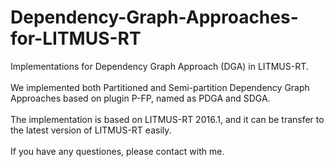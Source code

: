 # Dependency-Graph-Approaches-for-LITMUS-RT 
Implementations for Dependency Graph Approach (DGA) in LITMUS-RT. <br />
<br />
We implemented both Partitioned and Semi-partition Dependency Graph Approaches based on plugin P-FP, named as PDGA and SDGA.<br />
<br />
The implementation is based on LITMUS-RT 2016.1, and it can be transfer to the latest version of LITMUS-RT easily.<br />
<br />
If you have any questiones, please contact with me.<br />
<br />
<br />
<br />
<br />
